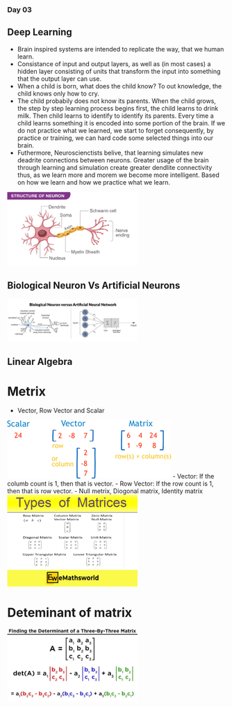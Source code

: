 ### Day 03
## Deep Learning
- Brain inspired systems are intended to replicate the way, that we human learn. 
- Consistance of input and output layers, as well as (in most cases) a hidden layer consisting of units that transform the input into something that the output layer can use.
- When a child is born, what does the child know? To out knowledge, the child knows only how to cry. 
- The child probabily does not know its parents. When the child grows, the step by step learning process begins first, the child learns to drink milk. Then child learns to identify to identify its parents. Every time a child learns something it is encoded into some portion of the brain. If we do not practice what we learned, we start to forget consequently, by practice or training, we can hard code some selected things into our brain. 
- Futhermore, Neuroscienctists belive, that learning simulates new deadrite connections between neurons. Greater usage of the brain through learning and simulation create greater dendlite connectivity thus, as we learn more and morem we become more intelligent. Based on how we learn and how we practice what we learn.

<img src="IMG/STRUCTURE-OF-NEURON.png" alt="STRUCTURE-OF-NEURON" width= 300px>

## Biological Neuron Vs Artificial Neurons

<img src="IMG/Biological-Neuron-versus-Artificial-Neural-Network.png" alt="Biological-Neuron-versus-Artificial-Neural-Network" width= 300px>

## Linear Algebra
# Metrix
- Vector, Row Vector and Scalar
<img src="IMG/Vector-matrix.png">
- Vector: If the columb count is 1, then that is vector.
- Row Vector: If the row count is 1, then that is row vector.
- Null metrix, Diogonal matrix, Identity matrix
<img src="IMG/Type-of-matrix.jpg" alt="type-of-matrix" width=300px>

# Deteminant of matrix

<img src="IMG/determinand-of-matrix.jpg" alt="determinand-of-matrix" width= 300px>


